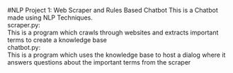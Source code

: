 #NLP Project 1: Web Scraper and Rules Based Chatbot
This is a Chatbot made using NLP Techniques.<br/>
scraper.py:  <br/>
        This is a program which crawls through websites and extracts important terms to create a knowledge base  <br/>
chatbot.py:  <br/>
        This is a program which uses the knowledge base to host a dialog where it answers questions about the important terms from the scraper  